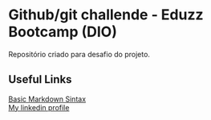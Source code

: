 # Github/git challende - Eduzz Bootcamp (DIO)
Repositório criado para desafio do projeto.

## Useful Links
[Basic Markdown Sintax](https://www.markdownguide.org/)
<br>
[My linkedin profile](https://www.linkedin.com/in/jhonatamaccartney/)

